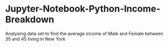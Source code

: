 # Jupyter-Notebook-Python-Income-Breakdown
Analysing data set to find the average income of Male and Female between 35 and 45 living in New York
